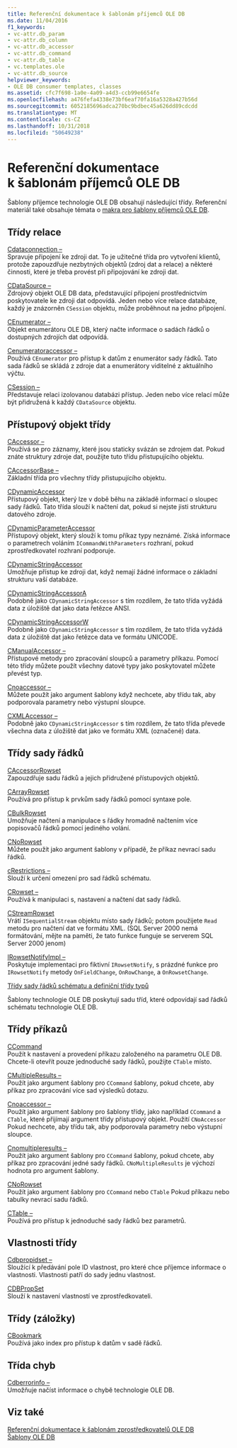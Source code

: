 ```yaml
---
title: Referenční dokumentace k šablonám příjemců OLE DB
ms.date: 11/04/2016
f1_keywords:
- vc-attr.db_param
- vc-attr.db_column
- vc-attr.db_accessor
- vc-attr.db_command
- vc-attr.db_table
- vc.templates.ole
- vc-attr.db_source
helpviewer_keywords:
- OLE DB consumer templates, classes
ms.assetid: cfc7f698-1a0e-4a09-a4d3-ccb99e6654fe
ms.openlocfilehash: a476fefa4338e73bf6eaf70fa16a5328a427b56d
ms.sourcegitcommit: 6052185696adca270bc9bdbec45a626dd89cdcdd
ms.translationtype: MT
ms.contentlocale: cs-CZ
ms.lasthandoff: 10/31/2018
ms.locfileid: "50649238"
---
```

# <a name="ole-db-consumer-templates-reference"></a>Referenční dokumentace k šablonám příjemců OLE DB

Šablony příjemce technologie OLE DB obsahují následující třídy. Referenční materiál také obsahuje témata o [makra pro šablony příjemců OLE DB](../../data/oledb/macros-and-global-functions-for-ole-db-consumer-templates.md).

## <a name="session-classes"></a>Třídy relace

[Cdataconnection –](../../data/oledb/cdataconnection-class.md)<br/>
Spravuje připojení ke zdroji dat. To je užitečné třída pro vytvoření klientů, protože zapouzdřuje nezbytných objektů (zdroj dat a relace) a některé činnosti, které je třeba provést při připojování ke zdroji dat.

[CDataSource –](../../data/oledb/cdatasource-class.md)<br/>
Zdrojový objekt OLE DB data, představující připojení prostřednictvím poskytovatele ke zdroji dat odpovídá. Jeden nebo více relace databáze, každý je znázorněn `CSession` objektu, může proběhnout na jedno připojení.

[CEnumerator –](../../data/oledb/cenumerator-class.md)<br/>
Objekt enumerátoru OLE DB, který načte informace o sadách řádků o dostupných zdrojích dat odpovídá.

[Cenumeratoraccessor –](../../data/oledb/cenumeratoraccessor-class.md)<br/>
Používá `CEnumerator` pro přístup k datům z enumerátor sady řádků. Tato sada řádků se skládá z zdroje dat a enumerátory viditelné z aktuálního výčtu.

[CSession –](../../data/oledb/csession-class.md)<br/>
Představuje relaci izolovanou databázi přístup. Jeden nebo více relací může být přidružená k každý `CDataSource` objektu.

## <a name="accessor-classes"></a>Přístupový objekt třídy

[CAccessor –](../../data/oledb/caccessor-class.md)<br/>
Používá se pro záznamy, které jsou staticky svázán se zdrojem dat. Pokud znáte struktury zdroje dat, použijte tuto třídu přistupujícího objektu.

[CAccessorBase –](../../data/oledb/caccessorbase-class.md)<br/>
Základní třída pro všechny třídy přistupujícího objektu.

[CDynamicAccessor](../../data/oledb/cdynamicaccessor-class.md)<br/>
Přístupový objekt, který lze v době běhu na základě informací o sloupec sady řádků. Tato třída slouží k načtení dat, pokud si nejste jisti strukturu datového zdroje.

[CDynamicParameterAccessor](../../data/oledb/cdynamicparameteraccessor-class.md)<br/>
Přístupový objekt, který slouží k tomu příkaz typy neznámé. Získá informace o parametrech voláním `ICommandWithParameters` rozhraní, pokud zprostředkovatel rozhraní podporuje.

[CDynamicStringAccessor](../../data/oledb/cdynamicstringaccessor-class.md)<br/>
Umožňuje přístup ke zdroji dat, když nemají žádné informace o základní strukturu vaší databáze.

[CDynamicStringAccessorA](../../data/oledb/cdynamicstringaccessora-class.md)<br/>
Podobně jako `CDynamicStringAccessor` s tím rozdílem, že tato třída vyžádá data z úložiště dat jako data řetězce ANSI.

[CDynamicStringAccessorW](../../data/oledb/cdynamicstringaccessorw-class.md)<br/>
Podobně jako `CDynamicStringAccessor` s tím rozdílem, že tato třída vyžádá data z úložiště dat jako řetězce data ve formátu UNICODE.

[CManualAccessor –](../../data/oledb/cmanualaccessor-class.md)<br/>
Přístupové metody pro zpracování sloupců a parametry příkazu. Pomocí této třídy můžete použít všechny datové typy jako poskytovatel můžete převést typ.

[Cnoaccessor –](../../data/oledb/cnoaccessor-class.md)<br/>
Můžete použít jako argument šablony když nechcete, aby třídu tak, aby podporovala parametry nebo výstupní sloupce.

[CXMLAccessor –](../../data/oledb/cxmlaccessor-class.md)<br/>
Podobně jako `CDynamicStringAccessor` s tím rozdílem, že tato třída převede všechna data z úložiště dat jako ve formátu XML (označené) data.

## <a name="rowset-classes"></a>Třídy sady řádků

[CAccessorRowset](../../data/oledb/caccessorrowset-class.md)<br/>
Zapouzdřuje sadu řádků a jejich přidružené přístupových objektů.

[CArrayRowset](../../data/oledb/carrayrowset-class.md)<br/>
Používá pro přístup k prvkům sady řádků pomocí syntaxe pole.

[CBulkRowset](../../data/oledb/cbulkrowset-class.md)<br/>
Umožňuje načtení a manipulace s řádky hromadně načtením více popisovačů řádků pomocí jediného volání.

[CNoRowset](../../data/oledb/cnorowset-class.md)<br/>
Můžete použít jako argument šablony v případě, že příkaz nevrací sadu řádků.

[cRestrictions –](../../data/oledb/crestrictions-class.md)<br/>
Slouží k určení omezení pro sad řádků schématu.

[CRowset –](../../data/oledb/crowset-class.md)<br/>
Používá k manipulaci s, nastavení a načtení dat sady řádků.

[CStreamRowset](../../data/oledb/cstreamrowset-class.md)<br/>
Vrátí `ISequentialStream` objektu místo sady řádků; potom použijete `Read` metodu pro načtení dat ve formátu XML. (SQL Server 2000 nemá formátování, mějte na paměti, že tato funkce funguje se serverem SQL Server 2000 jenom)

[IRowsetNotifyImpl –](../../data/oledb/irowsetnotifyimpl-class.md)<br/>
Poskytuje implementaci pro fiktivní `IRowsetNotify`, s prázdné funkce pro `IRowsetNotify` metody `OnFieldChange`, `OnRowChange`, a `OnRowsetChange`.

[Třídy sady řádků schématu a definiční třídy typů](../../data/oledb/schema-rowset-classes-and-typedef-classes.md)

Šablony technologie OLE DB poskytují sadu tříd, které odpovídají sad řádků schématu technologie OLE DB.

## <a name="command-classes"></a>Třídy příkazů

[CCommand](../../data/oledb/ccommand-class.md)<br/>
Použít k nastavení a provedení příkazu založeného na parametru OLE DB. Chcete-li otevřít pouze jednoduché sady řádků, použijte `CTable` místo.

[CMultipleResults –](../../data/oledb/cmultipleresults-class.md)<br/>
Použít jako argument šablony pro `CCommand` šablony, pokud chcete, aby příkaz pro zpracování více sad výsledků dotazu.

[Cnoaccessor –](../../data/oledb/cnoaccessor-class.md)<br/>
Použít jako argument šablony pro šablony třídy, jako například `CCommand` a `CTable`, které přijímají argument třídy přístupový objekt. Použití `CNoAccessor` Pokud nechcete, aby třídu tak, aby podporovala parametry nebo výstupní sloupce.

[Cnomultipleresults –](../../data/oledb/cnomultipleresults-class.md)<br/>
Použít jako argument šablony pro `CCommand` šablony, pokud chcete, aby příkaz pro zpracování jedné sady řádků. `CNoMultipleResults` je výchozí hodnota pro argument šablony.

[CNoRowset](../../data/oledb/cnorowset-class.md)<br/>
Použít jako argument šablony pro `CCommand` nebo `CTable` Pokud příkazu nebo tabulky nevrací sadu řádků.

[CTable –](../../data/oledb/ctable-class.md)<br/>
Používá pro přístup k jednoduché sady řádků bez parametrů.

## <a name="property-classes"></a>Vlastnosti třídy

[Cdbpropidset –](../../data/oledb/cdbpropidset-class.md)<br/>
Sloužící k předávání pole ID vlastnost, pro které chce příjemce informace o vlastnosti. Vlastnosti patří do sady jednu vlastnost.

[CDBPropSet](../../data/oledb/cdbpropset-class.md)<br/>
Slouží k nastavení vlastností ve zprostředkovateli.

## <a name="bookmark-class"></a>Třídy (záložky)

[CBookmark](../../data/oledb/cbookmark-class.md)<br/>
Používá jako index pro přístup k datům v sadě řádků.

## <a name="error-class"></a>Třída chyb

[Cdberrorinfo –](../../data/oledb/cdberrorinfo-class.md)<br/>
Umožňuje načíst informace o chybě technologie OLE DB.

## <a name="see-also"></a>Viz také

[Referenční dokumentace k šablonám zprostředkovatelů OLE DB](../../data/oledb/ole-db-provider-templates-reference.md)<br/>
[Šablony OLE DB](../../data/oledb/ole-db-templates.md)